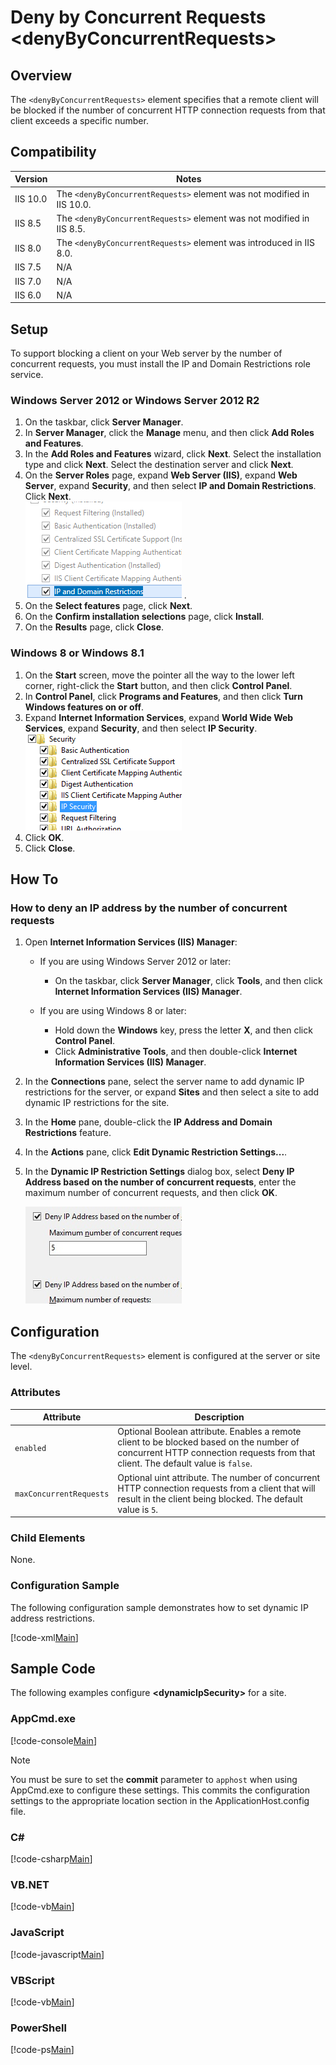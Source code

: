 Deny by Concurrent Requests <denyByConcurrentRequests> &lt;denyByConcurrentRequests&gt;
====================
<a id="001"></a>
## Overview

The `<denyByConcurrentRequests>` element specifies that a remote client will be blocked if the number of concurrent HTTP connection requests from that client exceeds a specific number.

<a id="002"></a>
## Compatibility

| Version | Notes |
| --- | --- |
| IIS 10.0 | The `<denyByConcurrentRequests>` element was not modified in IIS 10.0. |
| IIS 8.5 | The `<denyByConcurrentRequests>` element was not modified in IIS 8.5. |
| IIS 8.0 | The `<denyByConcurrentRequests>` element was introduced in IIS 8.0. |
| IIS 7.5 | N/A |
| IIS 7.0 | N/A |
| IIS 6.0 | N/A |

<a id="003"></a>
## Setup

To support blocking a client on your Web server by the number of concurrent requests, you must install the IP and Domain Restrictions role service.

### Windows Server 2012 or Windows Server 2012 R2

1. On the taskbar, click **Server Manager**.
2. In **Server Manager**, click the **Manage** menu, and then click **Add Roles and Features**.
3. In the **Add Roles and Features** wizard, click **Next**. Select the installation type and click **Next**. Select the destination server and click **Next**.
4. On the **Server Roles** page, expand **Web Server (IIS)**, expand **Web Server**, expand **Security**, and then select **IP and Domain Restrictions**. Click **Next**.  
    [![](denyByConcurrentRequests/_static/image2.png)](denyByConcurrentRequests/_static/image1.png) .
5. On the **Select features** page, click **Next**.
6. On the **Confirm installation selections** page, click **Install**.
7. On the **Results** page, click **Close**.

### Windows 8 or Windows 8.1

1. On the **Start** screen, move the pointer all the way to the lower left corner, right-click the **Start** button, and then click **Control Panel**.
2. In **Control Panel**, click **Programs and Features**, and then click **Turn Windows features on or off**.
3. Expand **Internet Information Services**, expand **World Wide Web Services**, expand **Security**, and then select **IP Security**.  
    [![](denyByConcurrentRequests/_static/image4.png)](denyByConcurrentRequests/_static/image3.png)
4. Click **OK**.
5. Click **Close**.

<a id="004"></a>
## How To

### How to deny an IP address by the number of concurrent requests

1. Open **Internet Information Services (IIS) Manager**: 

    - If you are using Windows Server 2012 or later: 

        - On the taskbar, click **Server Manager**, click **Tools**, and then click **Internet Information Services (IIS) Manager**.
    - If you are using Windows 8 or later: 

        - Hold down the **Windows** key, press the letter **X**, and then click **Control Panel**.
        - Click **Administrative Tools**, and then double-click **Internet Information Services (IIS) Manager**.
2. In the **Connections** pane, select the server name to add dynamic IP restrictions for the server, or expand **Sites** and then select a site to add dynamic IP restrictions for the site.
3. In the **Home** pane, double-click the **IP Address and Domain Restrictions** feature.
4. In the **Actions** pane, click **Edit Dynamic Restriction Settings...**.
5. In the **Dynamic IP Restriction Settings** dialog box, select **Deny IP Address based on the number of concurrent requests**, enter the maximum number of concurrent requests, and then click **OK**.  
  
    [![](denyByConcurrentRequests/_static/image6.png)](denyByConcurrentRequests/_static/image5.png)

<a id="005"></a>
## Configuration

The `<denyByConcurrentRequests>` element is configured at the server or site level.

### Attributes

| Attribute | Description |
| --- | --- |
| `enabled` | Optional Boolean attribute. Enables a remote client to be blocked based on the number of concurrent HTTP connection requests from that client. The default value is `false`. |
| `maxConcurrentRequests` | Optional uint attribute. The number of concurrent HTTP connection requests from a client that will result in the client being blocked. The default value is `5`. |

### Child Elements

None.

### Configuration Sample

The following configuration sample demonstrates how to set dynamic IP address restrictions.

[!code-xml[Main](denyByConcurrentRequests/samples/sample1.xml)]

<a id="006"></a>
## Sample Code

The following examples configure **&lt;dynamicIpSecurity&gt;** for a site.

### AppCmd.exe

[!code-console[Main](denyByConcurrentRequests/samples/sample2.cmd)]

> [!NOTE]
> You must be sure to set the **commit** parameter to `apphost` when using AppCmd.exe to configure these settings. This commits the configuration settings to the appropriate location section in the ApplicationHost.config file.

### C#

[!code-csharp[Main](denyByConcurrentRequests/samples/sample3.cs)]

### VB.NET

[!code-vb[Main](denyByConcurrentRequests/samples/sample4.vb)]

### JavaScript

[!code-javascript[Main](denyByConcurrentRequests/samples/sample5.js)]

### VBScript

[!code-vb[Main](denyByConcurrentRequests/samples/sample6.vb)]

### PowerShell

[!code-ps[Main](denyByConcurrentRequests/samples/sample-0-7.unknown)]